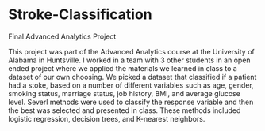 # Stroke-Classification
Final Advanced Analytics Project

This project was part of the Advanced Analytics course at the University of Alabama in Huntsville. I worked in a team with 3 other students in an open ended project where we applied the materials we learned in class to a dataset of our own choosing. We picked a dataset that classified if a patient had a stoke, based on a number of different variables such as age, gender, smoking status, marriage status, job history, BMI, and average glucose level. Severl methods were used to classify the response variable and then the best was selected and presented in class. These methods included logistic regression, decision trees, and K-nearest neighbors. 
